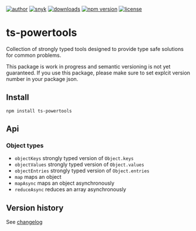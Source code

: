 [![author](https://img.shields.io/badge/author-Teun%20Mooij-blue)](https://www.linkedin.com/in/teunmooij/)
[![snyk](https://snyk.io/test/github/teunmooij/ts-tools/badge.svg)](https://snyk.io/test/github/teunmooij/ts-tools)
[![downloads](https://img.shields.io/npm/dt/ts-powertools?color=blue)](https://www.npmjs.com/package/ts-powertools)
[![npm version](https://badge.fury.io/js/ts-powertools.svg)](https://www.npmjs.com/package/ts-powertools)
[![license](https://img.shields.io/npm/l/ts-powertools?color=blue)](https://img.shields.io/npm/l/ts-powertools)

# ts-powertools

Collection of strongly typed tools designed to provide type safe solutions for common problems.

This package is work in progress and semantic versioning is not yet guaranteed. If you use this package, please make sure to set explcit version number in your package json.

## Install

```shell
npm install ts-powertools
```

## Api

### Object types

- `objectKeys` strongly typed version of `Object.keys`
- `objectValues` strongly typed version of `Object.values`
- `objectEntries` strongly typed version of `Object.entries`
- `map` maps an object
- `mapAsync` maps an object asynchronously
- `reduceAsync` reduces an array asynchronously

## Version history

See [changelog](./CHANGELOG.md)
